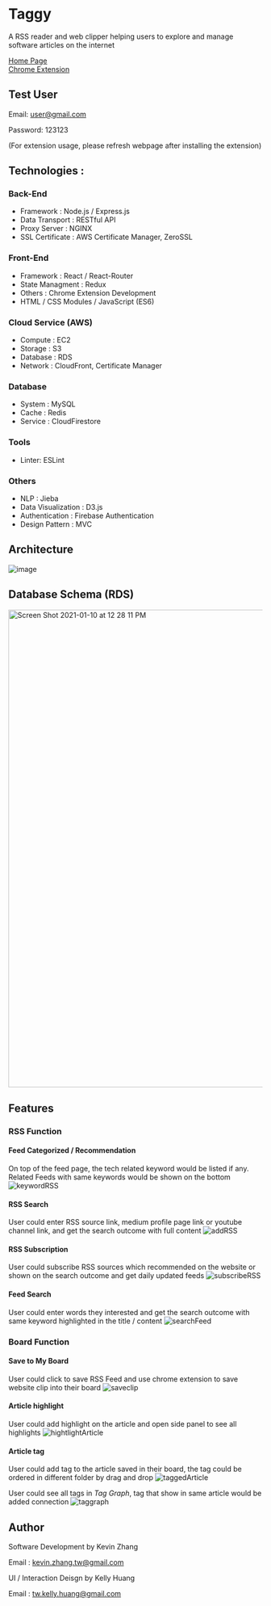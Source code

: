 # Taggy
A RSS reader and web clipper helping users to explore and manage software articles on the internet

[Home Page](https://www.twtaggy.site)   
[Chrome Extension ](http://extension.twtaggy.site)


## Test User

Email: user@gmail.com

Password: 123123 

(For extension usage, please refresh webpage after installing the extension)


## Technologies :

### Back-End
- Framework : Node.js / Express.js
- Data Transport : RESTful API
- Proxy Server : NGINX
- SSL Certificate : AWS Certificate Manager, ZeroSSL

### Front-End 
- Framework : React / React-Router 
- State Managment : Redux
- Others : Chrome Extension Development
- HTML / CSS Modules / JavaScript (ES6)


### Cloud Service (AWS)
-   Compute : EC2
-   Storage : S3
-   Database : RDS
-   Network : CloudFront, Certificate Manager

### Database
-   System : MySQL
-   Cache : Redis
-   Service : CloudFirestore

### Tools
-   Linter: ESLint

### Others 
- NLP : Jieba
- Data Visualization : D3.js
- Authentication : Firebase Authentication
- Design Pattern : MVC


## Architecture
![image](https://user-images.githubusercontent.com/38662781/104088757-fea05780-52a3-11eb-9cc2-ae7eedba8820.jpg)

## Database Schema (RDS)
<img width="946" alt="Screen Shot 2021-01-10 at 12 28 11 PM" src="https://user-images.githubusercontent.com/38662781/104114431-58a22b00-533f-11eb-960e-0a55eca7393e.png">


## Features
### RSS Function

#### Feed Categorized / Recommendation
On top of the feed page, the tech related keyword would be listed if any. Related Feeds with same keywords would be shown on the bottom 
![keywordRSS](https://user-images.githubusercontent.com/38662781/104113716-1ecd2680-5337-11eb-86f6-97857b809dcc.gif)


#### RSS Search
User could enter RSS source link, medium profile page link or youtube channel link, and get the search outcome with full content
![addRSS](https://user-images.githubusercontent.com/38662781/104092909-138be380-52c2-11eb-8f87-824c97ceeddd.gif)

#### RSS Subscription
User could subscribe RSS sources which recommended on the website or shown on the search outcome and get daily updated feeds 
![subscribeRSS](https://user-images.githubusercontent.com/38662781/104113804-35c04880-5338-11eb-83a3-7350b8d85f87.gif)

#### Feed Search
User could enter words they interested and get the search outcome with same keyword highlighted in the title / content
![searchFeed](https://user-images.githubusercontent.com/38662781/104113867-e890a680-5338-11eb-94b2-0d68d089fa62.gif)

### Board Function

#### Save to My Board
User could click to save RSS Feed and use chrome extension to save website clip into their board
![saveclip](https://user-images.githubusercontent.com/38662781/104114036-d31c7c00-533a-11eb-805d-1ea95574738b.gif)

#### Article highlight
User could add highlight on the article and open side panel to see all highlights 
![hightlightArticle](https://user-images.githubusercontent.com/38662781/104114327-5095bb80-533e-11eb-9bc0-7f21becbf63c.gif)


#### Article tag
User could add tag to the article saved in their board, the tag could be ordered in different folder by drag and drop
![taggedArticle](https://user-images.githubusercontent.com/38662781/104114292-b897d200-533d-11eb-915e-b6c95ed784ba.gif)


User could see all tags in *Tag Graph*, tag that show in same article would be added connection
![taggraph](https://user-images.githubusercontent.com/38662781/104114372-a23e4600-533e-11eb-9dc5-e61d0d95f92c.gif)






## Author
Software Development by Kevin Zhang

Email : [kevin.zhang.tw@gmail.com](mailto:kevin.zhang.tw@gmail.com)


UI / Interaction Deisgn by Kelly Huang

Email : [tw.kelly.huang@gmail.com](mailto:tw.kelly.huang@gmail.com)


